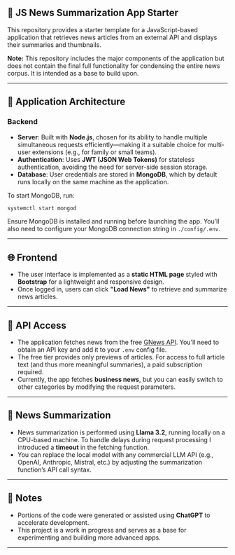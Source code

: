 
## 📰 JS News Summarization App Starter

This repository provides a starter template for a JavaScript-based application that retrieves news articles from an external API and displays their summaries and thumbnails.

**Note:** This repository includes the major components of the application but does not contain the final full functionality for condensing the entire news corpus. It is intended as a base to build upon.

---

## 🔧 Application Architecture

### Backend

* **Server**: Built with **Node.js**, chosen for its ability to handle multiple simultaneous requests efficiently—making it a suitable choice for multi-user extensions (e.g., for family or small teams).
* **Authentication**: Uses **JWT (JSON Web Tokens)** for stateless authentication, avoiding the need for server-side session storage.
* **Database**: User credentials are stored in **MongoDB**, which by default runs locally on the same machine as the application.

To start MongoDB, run:

```bash
systemctl start mongod
```

Ensure MongoDB is installed and running before launching the app. You’ll also need to configure your MongoDB connection string in `./config/.env`.

---

## 🌐 Frontend

* The user interface is implemented as a **static HTML page** styled with **Bootstrap** for a lightweight and responsive design.
* Once logged in, users can click **"Load News"** to retrieve and summarize news articles.

---

## 🔑 API Access

* The application fetches news from the free [GNews API](https://gnews.io). You'll need to obtain an API key and add it to your `.env` config file.
* The free tier provides only previews of articles. For access to full article text (and thus more meaningful summaries), a paid subscription required.
* Currently, the app fetches **business news**, but you can easily switch to other categories by modifying the request parameters.

---

## 🧠 News Summarization

* News summarization is performed using **Llama 3.2**, running locally on a CPU-based machine. To handle delays during request processing I introduced a **timeout** in the fetching function.
* You can replace the local model with any commercial LLM API (e.g., OpenAI, Anthropic, Mistral, etc.) by adjusting the summarization function’s API call syntax.

---

## 💬 Notes

* Portions of the code were generated or assisted using **ChatGPT** to accelerate development.
* This project is a work in progress and serves as a base for experimenting and building more advanced apps.

---

